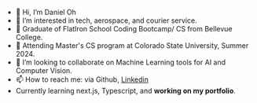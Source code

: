- 👋 Hi, I’m Daniel Oh
- 👀 I’m interested in tech, aerospace, and courier service.
- 🌱 Graduate of FlatIron School Coding Bootcamp/ CS from Bellevue College.
- 🏢 Attending Master's CS program at Colorado State University, Summer 2024.
- 💞️ I’m looking to collaborate on Machine Learning tools for AI and Computer Vision.
- 📫 How to reach me: via Github, [Linkedin](https://www.linkedin.com/in/-danieloh-/)
- Currently learning next.js, Typescript, and **working on my portfolio**.

<!---
BookmDan/BookmDan is a ✨ special ✨ repository because its `README.md` (this file) appears on your GitHub profile.
You can click the Preview link to take a look at your changes.
--->
